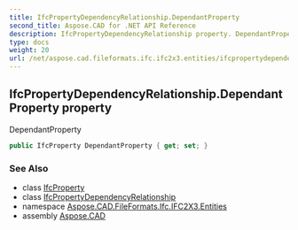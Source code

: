 ```yaml
---
title: IfcPropertyDependencyRelationship.DependantProperty
second_title: Aspose.CAD for .NET API Reference
description: IfcPropertyDependencyRelationship property. DependantProperty
type: docs
weight: 20
url: /net/aspose.cad.fileformats.ifc.ifc2x3.entities/ifcpropertydependencyrelationship/dependantproperty/
---
```

## IfcPropertyDependencyRelationship.DependantProperty property

DependantProperty

```csharp
public IfcProperty DependantProperty { get; set; }
```

### See Also

* class [IfcProperty](../../ifcproperty/)
* class [IfcPropertyDependencyRelationship](../)
* namespace [Aspose.CAD.FileFormats.Ifc.IFC2X3.Entities](../../ifcpropertydependencyrelationship/)
* assembly [Aspose.CAD](../../../)


